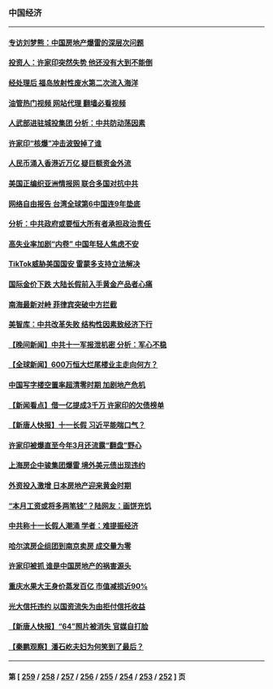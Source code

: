 ### 中国经济
---
#### [专访刘梦熊：中国房地产爆雷的深层次问题](../../pages/ncid283/n14088828.md?10061245) 
#### [投资人：许家印突然失势 他还没有大到不能倒](../../pages/ncid283/n14089052.md?10061245) 
#### [经处理后 福岛放射性废水第二次流入海洋](../../pages/ncid283/n14089028.md?10061245) 
#### [油管热门视频 网站代理 翻墙必看视频](http://138.2.39.72:81/youtube.html?epic-marker?10061245)
#### [人武部进驻城投集团 分析：中共防动荡因素](../../pages/ncid283/n14089011.md?10061245) 
#### [许家印“核爆”冲击波毁掉了谁](../../pages/ncid283/n14088976.md?10061245) 
#### [人民币涌入香港近万亿 疑巨额资金外流](../../pages/ncid283/n14088950.md?10061245) 
#### [美国正编织亚洲情报网 联合多国对抗中共](../../pages/ncid283/n14088883.md?10061245) 
#### [网络自由报告 台湾全球第6中国连9年垫底](../../pages/ncid283/n14088853.md?10061245) 
#### [分析：中共政府或要恒大所有者承担政治责任](../../pages/ncid283/n14088710.md?10061245) 
#### [高失业率加剧“内卷” 中国年轻人焦虑不安](../../pages/ncid283/n14088568.md?10061245) 
#### [TikTok威胁美国国安 雷蒙多支持立法解决](../../pages/ncid283/n14088741.md?10061245) 
#### [国际金价下跌 大陆长假前入手黄金产品者心痛](../../pages/ncid283/n14088665.md?10061245) 
#### [南海最新对峙 菲律宾突破中方拦截](../../pages/ncid283/n14088740.md?10061245) 
#### [美智库：中共改革失败 结构性因素致经济下行](../../pages/ncid283/n14088626.md?10061245) 
#### [【晚间新闻】中共十一军报泄机密 分析：军心不稳](../../pages/ncid283/n14088603.md?10061245) 
#### [【全球新闻】600万恒大烂尾楼业主走向何方？](../../pages/ncid283/n14088604.md?10061245) 
#### [中国写字楼空置率超清零时期 加剧地产危机](../../pages/ncid283/n14088541.md?10061245) 
#### [【新闻看点】借一亿提成3千万 许家印的欠债榜单](../../pages/ncid283/n14088327.md?10061245) 
#### [【新唐人快报】十一长假 习近平能喘口气？](../../pages/ncid283/n14088331.md?10061245) 
#### [许家印被爆直至今年3月还流露“翻盘”野心](../../pages/ncid283/n14088127.md?10061245) 
#### [上海房企中骏集团爆雷 境外美元债出现违约](../../pages/ncid283/n14088177.md?10061245) 
#### [外资投入激增 日本房地产迎来黄金时期](../../pages/ncid283/n14088134.md?10061245) 
#### [“本月工资或将多两笔钱”？陆网友：画饼充饥](../../pages/ncid283/n14087846.md?10061245) 
#### [中共称十一长假人潮涌 学者：难提振经济](../../pages/ncid283/n14087770.md?10061245) 
#### [哈尔滨房企组团到南京卖房 成交量为零](../../pages/ncid283/n14087847.md?10061245) 
#### [许家印被抓 谁是中国房地产的祸害源头](../../pages/ncid283/n14087540.md?10061245) 
#### [重庆水果大王身价蒸发百亿 市值减损近90%](../../pages/ncid283/n14087656.md?10061245) 
#### [光大信托违约 以国资流失为由拒付信托收益](../../pages/ncid283/n14087612.md?10061245) 
#### [【新唐人快报】“64”照片被消失 官媒自打脸](../../pages/ncid283/n14087604.md?10061245) 
#### [【秦鹏观察】潘石屹夫妇为何笑到了最后？](../../pages/ncid283/n14087597.md?10061245) 

---
#### 第 [ [259](./259.md?10061245) / [258](./258.md?10061245) / [257](./257.md?10061245) / [256](./256.md?10061245) / [255](./255.md?10061245) / [254](./254.md?10061245) / [253](./253.md?10061245) / [252](./252.md?10061245) ] 页
